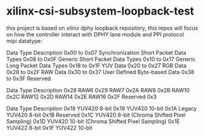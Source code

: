 # xilinx-csi-subsystem-loopback-test
this project is based on xilinx dphy loopback repository, this repos will focus on how the controller interact with DPHY lane module and PPI protocol  
mipi datatype:  

Data Type Description
0x00 to 0x07 Synchronization Short Packet Data Types
0x08 to 0x0F Generic Short Packet Data Types
0x10 to 0x17 Generic Long Packet Data Types
0x18 to 0x1F YUV Data
0x20 to 0x27 RGB Data
0x28 to 0x2F RAW Data
0x30 to 0x37 User Defined Byte-based Data
0x38 to 0x3F Reserved

Data Type Description
0x28 RAW6
0x29 RAW7
0x2A RAW8
0x2B RAW10
0x2C RAW12
0x2D RAW14
0x2E RAW16
0x2F Reserved
0x3

Data Type Description
0x18 YUV420 8-bit
0x19 YUV420 10-bit
0x1A Legacy YUV420 8-bit
0x1B Reserved
0x1C YUV420 8-bit (Chroma Shifted Pixel Sampling)
0x1D YUV420 10-bit (Chroma Shifted Pixel Sampling)
0x1E YUV422 8-bit
0x1F YUV422 10-bit
